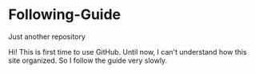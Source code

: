 # Following-Guide
Just another repository

Hi! 
This is first time to use GitHub.
Until now, I can't understand how this site organized.
So I follow the guide very slowly.
